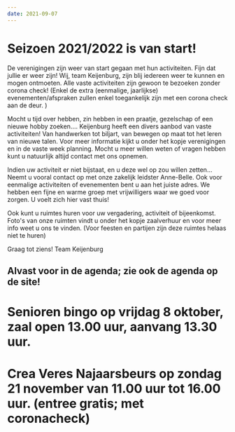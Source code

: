 ```yaml
---
date: 2021-09-07
---
```


# Seizoen 2021/2022 is van start!

De verenigingen zijn weer van start gegaan met hun activiteiten. Fijn dat jullie er weer zijn!
Wij, team Keijenburg, zijn blij iedereen weer te kunnen en mogen ontmoeten.
Alle vaste activiteiten zijn gewoon te bezoeken zonder corona check!
(Enkel de extra (eenmalige, jaarlijkse) evenementen/afspraken zullen enkel toegankelijk zijn met een corona check aan de deur. )

Mocht u tijd over hebben, zin hebben in een praatje, gezelschap of een nieuwe hobby zoeken....
Keijenburg heeft een divers aanbod van vaste activiteiten! Van handwerken tot biljart, van bewegen op maat tot het leren van nieuwe talen.
Voor meer informatie kijkt u onder het kopje verenigingen en in de vaste week planning.
Mocht u meer willen weten of vragen hebben kunt u natuurlijk altijd contact met ons opnemen.

Indien uw activiteit er niet bijstaat, en u deze wel op zou willen zetten...
Neemt u vooral contact op met onze zakelijk leidster Anne-Belle.
Ook voor eenmalige activiteiten of evenementen bent u aan het juiste adres.
We hebben een fijne en warme groep met vrijwilligers waar we goed voor zorgen. U voelt zich hier vast thuis!

Ook kunt u ruimtes huren voor uw vergadering, activiteit of bijeenkomst.
Foto's van onze ruimten vindt u onder het kopje zaalverhuur en voor meer info weet u ons te vinden.
(Voor feesten en partijen zijn deze ruimtes helaas niet te huren)

Graag tot ziens!
Team Keijenburg

## Alvast voor in de agenda; zie ook de agenda op de site!

# Senioren bingo op vrijdag 8 oktober, zaal open 13.00 uur, aanvang 13.30 uur.

# Crea Veres Najaarsbeurs op zondag 21 november van 11.00 uur tot 16.00 uur. (entree gratis; met coronacheck)
